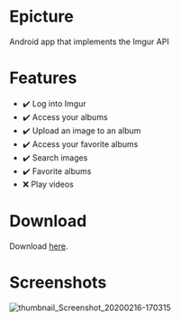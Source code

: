 # Epicture

Android app that implements the Imgur API

# Features

- :heavy_check_mark: Log into Imgur
- :heavy_check_mark: Access your albums
- :heavy_check_mark: Upload an image to an album
- :heavy_check_mark: Access your favorite albums
- :heavy_check_mark: Search images
- :heavy_check_mark: Favorite albums
- :x: Play videos

# Download

Download [here](https://github.com/Spounge/Epicture/releases).

# Screenshots

![thumbnail_Screenshot_20200216-170315](https://user-images.githubusercontent.com/30945808/74608834-a9d07d00-50e4-11ea-90c9-03c1a7d85cfe.jpg)
